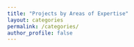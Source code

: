 ```yaml
---
title: "Projects by Areas of Expertise"
layout: categories
permalink: /categories/
author_profile: false
---
```

